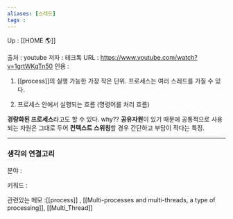 ```yaml
---
aliases: [스레드]
tags : 
---
```

Up : [[HOME 🌎]]

출처 : youtube
저자 : 테크톡 
URL : https://www.youtube.com/watch?v=1grtWKqTn50
인용 : 

1. [[process]]의 실행 가능한 가장 작은 단위. 프로세스는 여러 스레드를 가질 수 있다.  

2.  프로세스 안에서 실행되는 흐름 (명령어를 처리 흐름)


**경량화된 프로세스**라고도 할 수 있다.
why?? **공유자원**이 있기 때문에 공통적으로 사용되는 자원은 그대로 두어 **컨텍스트 스위칭**할 경우 간단하고 부담이 적다는 특징.

****
### 생각의 연결고리
분야 :

키워드 :

관련있는 메모 :[[process]] , [[Multi-processes and multi-threads, a type of processing]], [[Multi_Thread]]

